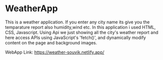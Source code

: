 # WeatherApp

This is a weather application. If you enter any city name its give you the temparature report also humidity,wind etc.
In this application  i used HTML, CSS, Javascript.
Using Api  we just showing all the city's weather report and here access APIs using JavaScript's 'fetch()', and  dynamically modify content on the page and background images.


WebApp Link: https://weather-souvik.netlify.app/

